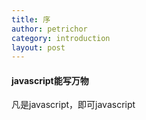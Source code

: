 ```yaml
---
title: 序
author: petrichor
category: introduction
layout: post
---
```


#### javascript能写万物

凡是javascript，即可javascript



